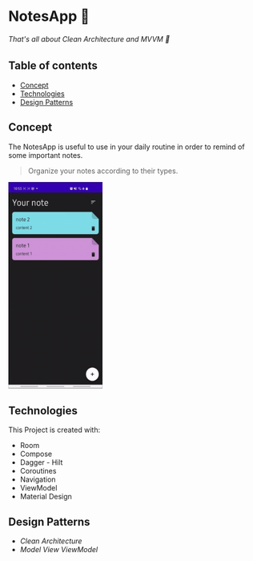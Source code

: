 # NotesApp 📎
###### That's all about Clean Architecture and MVVM 🤩
## Table of contents
* [Concept](#concept)
* [Technologies](#technologies)
* [Design Patterns](#designpatterns)

## Concept

The NotesApp is useful to use in your daily routine in order to remind of some important notes.
  
> Organize your notes according to their types.
 
<img src="https://github.com/rodrigoliveirac/NotesApp/blob/main/Screen-Recording.gif" width="188" height="412">
	
## Technologies
This Project is created with:
* Room
* Compose
* Dagger - Hilt
* Coroutines
* Navigation
* ViewModel
* Material Design

## Design Patterns
* *Clean Architecture*
* *Model View ViewModel*
